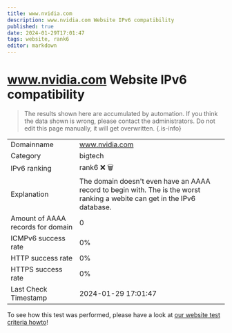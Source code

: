 ```yaml
---
title: www.nvidia.com
description: www.nvidia.com Website IPv6 compatibility
published: true
date: 2024-01-29T17:01:47
tags: website, rank6
editor: markdown
---
```


# www.nvidia.com Website IPv6 compatibility

> The results shown here are accumulated by automation. If you think the data shown is wrong, please contact the administrators. 
> Do not edit this page manually, it will get overwritten.
{.is-info}


|   |   |
| - | - |
| Domainname | www.nvidia.com
| Category | bigtech |
| IPv6 ranking | rank6 :x: :wastebasket: |
| Explanation | The domain doesn't even have an AAAA record to begin with. The is the worst ranking a webite can get in the IPv6 database. |
| Amount of AAAA records for domain | 0 |
| ICMPv6 success rate | 0%|
| HTTP success rate | 0% |
| HTTPS success rate | 0% |
| Last Check Timestamp | 2024-01-29 17:01:47 |

To see how this test was performed, please have a look at [our website test criteria howto](/howto/testcriteria/website)!

